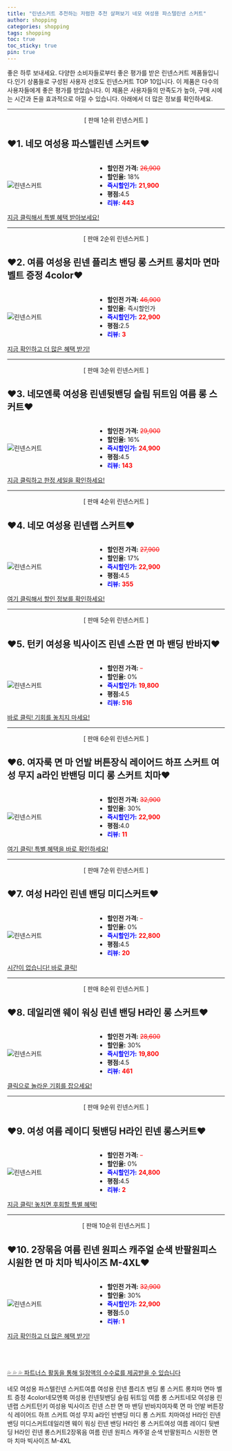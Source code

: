 ```yaml
---
title: "린넨스커트 추천하는 저렴한 추천 살펴보기 네모 여성용 파스텔린넨 스커트"
author: shopping
categories: shopping
tags: shopping
toc: true
toc_sticky: true
pin: true
---
```

좋은 하루 보내세요. 다양한 소비자들로부터 좋은 평가를 받은 린넨스커트 제품들입니다.인기 상품들로 구성된 사용자 선호도 린넨스커트 TOP 10입니다. 이 제품은 다수의 사용자들에게 좋은 평가를 받았습니다. 이 제품은 사용자들의 만족도가 높아, 구매 시에는 시간과 돈을 효과적으로 아낄 수 있습니다. 아래에서 더 많은 정보를 확인하세요.

---
<p class="toplist" style="margin: 0 auto; display: block; width: fit-content;">[ 판매 1순위 린넨스커트 ]</p>

<h2><strong>❤️1. 네모 여성용 파스텔린넨 스커트❤️</strong></h2>

<div style="display: flex; align-items: center;">
    <div style="flex: 0.4;">
        <img src="https://thumbnail10.coupangcdn.com/thumbnails/remote/230x230ex/image/vendor_inventory/57f2/ba63542481bc2df33b5b564c44e5cb1526db4d9febbd69da42961ae79cb9.jpg" alt="린넨스커트" style="max-width: 100%;">
    </div>
    <div style="flex: 0.6; margin-left: 10px;">
        <ul>
            <li><strong>할인전 가격:</strong> <del style="color: red;">26,900</del></li>
            <li><strong>할인율:</strong> 18%</li>
            <li><span style='color:blue'><strong>즉시할인가:</strong></span> <span style='color:red'><strong>21,900</strong></span></li>
            <li><strong>평점:</strong>4.5</li>
            <li><span style='color:blue'><strong>리뷰:</strong></span> <span style='color:red'><strong>443</strong></span></li>
        </ul>
    </div>
</div>
<div class="center">
    <a href="https://selin100587001.github.io?lptag=AF9450613&subid=githubio&pageKey=5274074599&traceid=V0-153&itemId=7524127043&vendorItemId=74814904338" class="myButton">
        지금 클릭해서 특별 혜택 받아보세요!
    </a>
</div>


---
<p class="toplist" style="margin: 0 auto; display: block; width: fit-content;">[ 판매 2순위 린넨스커트 ]</p>

<h2><strong>❤️2. 여름 여성용 린넨 플리츠 밴딩 롱 스커트 롱치마 면마 벨트 증정 4color❤️</strong></h2>

<div style="display: flex; align-items: center;">
    <div style="flex: 0.4;">
        <img src="https://thumbnail9.coupangcdn.com/thumbnails/remote/230x230ex/image/vendor_inventory/25eb/4f3db336a0c7872bd8a53c315a2d1f9cc7331eed50d16e909d2d28bed62b.jpg" alt="린넨스커트" style="max-width: 100%;">
    </div>
    <div style="flex: 0.6; margin-left: 10px;">
        <ul>
            <li><strong>할인전 가격:</strong> <del style="color: red;">46,900</del></li>
            <li><strong>할인율:</strong> 즉시할인가</li>
            <li><span style='color:blue'><strong>즉시할인가:</strong></span> <span style='color:red'><strong>22,900</strong></span></li>
            <li><strong>평점:</strong>2.5</li>
            <li><span style='color:blue'><strong>리뷰:</strong></span> <span style='color:red'><strong>3</strong></span></li>
        </ul>
    </div>
</div>
<div class="center">
    <a href="https://selin100587001.github.io?lptag=AF9450613&subid=githubio&pageKey=8011790258&traceid=V0-153&itemId=22353337794&vendorItemId=90436228096" class="myButton">
        지금 확인하고 더 많은 혜택 받기!
    </a>
</div>


---
<p class="toplist" style="margin: 0 auto; display: block; width: fit-content;">[ 판매 3순위 린넨스커트 ]</p>

<h2><strong>❤️3. 네모엔룩 여성용 린넨뒷밴딩 슬림 뒤트임 여름 롱 스커트❤️</strong></h2>

<div style="display: flex; align-items: center;">
    <div style="flex: 0.4;">
        <img src="https://thumbnail6.coupangcdn.com/thumbnails/remote/230x230ex/image/vendor_inventory/8885/edba7cd3450accd293617b91924eff50ff846e1e17b12b7d5eb6581feeff.jpg" alt="린넨스커트" style="max-width: 100%;">
    </div>
    <div style="flex: 0.6; margin-left: 10px;">
        <ul>
            <li><strong>할인전 가격:</strong> <del style="color: red;">29,900</del></li>
            <li><strong>할인율:</strong> 16%</li>
            <li><span style='color:blue'><strong>즉시할인가:</strong></span> <span style='color:red'><strong>24,900</strong></span></li>
            <li><strong>평점:</strong>4.5</li>
            <li><span style='color:blue'><strong>리뷰:</strong></span> <span style='color:red'><strong>143</strong></span></li>
        </ul>
    </div>
</div>
<div class="center">
    <a href="https://selin100587001.github.io?lptag=AF9450613&subid=githubio&pageKey=6568018657&traceid=V0-153&itemId=14732607328&vendorItemId=81961936294" class="myButton">
        지금 클릭하고 한정 세일을 확인하세요!
    </a>
</div>


---
<p class="toplist" style="margin: 0 auto; display: block; width: fit-content;">[ 판매 4순위 린넨스커트 ]</p>

<h2><strong>❤️4. 네모 여성용 린넨랩 스커트❤️</strong></h2>

<div style="display: flex; align-items: center;">
    <div style="flex: 0.4;">
        <img src="https://thumbnail8.coupangcdn.com/thumbnails/remote/230x230ex/image/vendor_inventory/9d01/a8a9d4f7c5e106ebd982c9dcb3ebbf810efbf653da3bdf855ba0d2d18c5f.jpg" alt="린넨스커트" style="max-width: 100%;">
    </div>
    <div style="flex: 0.6; margin-left: 10px;">
        <ul>
            <li><strong>할인전 가격:</strong> <del style="color: red;">27,900</del></li>
            <li><strong>할인율:</strong> 17%</li>
            <li><span style='color:blue'><strong>즉시할인가:</strong></span> <span style='color:red'><strong>22,900</strong></span></li>
            <li><strong>평점:</strong>4.5</li>
            <li><span style='color:blue'><strong>리뷰:</strong></span> <span style='color:red'><strong>355</strong></span></li>
        </ul>
    </div>
</div>
<div class="center">
    <a href="https://selin100587001.github.io?lptag=AF9450613&subid=githubio&pageKey=1621196082&traceid=V0-153&itemId=2766386299&vendorItemId=74993985179" class="myButton">
        여기 클릭해서 할인 정보를 확인하세요!
    </a>
</div>


---
<p class="toplist" style="margin: 0 auto; display: block; width: fit-content;">[ 판매 5순위 린넨스커트 ]</p>

<h2><strong>❤️5. 턴키 여성용 빅사이즈 린넨 스판 면 마 밴딩 반바지❤️</strong></h2>

<div style="display: flex; align-items: center;">
    <div style="flex: 0.4;">
        <img src="https://thumbnail9.coupangcdn.com/thumbnails/remote/230x230ex/image/vendor_inventory/cd7f/d9b169792d993c0397d9fd62c78a1cbe413f3bf310bc1a61c4c699513848.jpg" alt="린넨스커트" style="max-width: 100%;">
    </div>
    <div style="flex: 0.6; margin-left: 10px;">
        <ul>
            <li><strong>할인전 가격:</strong> <del style="color: red;">-</del></li>
            <li><strong>할인율:</strong> 0%</li>
            <li><span style='color:blue'><strong>즉시할인가:</strong></span> <span style='color:red'><strong>19,800</strong></span></li>
            <li><strong>평점:</strong>4.5</li>
            <li><span style='color:blue'><strong>리뷰:</strong></span> <span style='color:red'><strong>516</strong></span></li>
        </ul>
    </div>
</div>
<div class="center">
    <a href="https://selin100587001.github.io?lptag=AF9450613&subid=githubio&pageKey=5722946463&traceid=V0-153&itemId=9577950962&vendorItemId=85403642492" class="myButton">
        바로 클릭! 기회를 놓치지 마세요!
    </a>
</div>


---
<p class="toplist" style="margin: 0 auto; display: block; width: fit-content;">[ 판매 6순위 린넨스커트 ]</p>

<h2><strong>❤️6. 여자룩 면 마 언발 버튼장식 레이어드 하프 스커트 여성 무지 a라인 반밴딩 미디 롱 스커트 치마❤️</strong></h2>

<div style="display: flex; align-items: center;">
    <div style="flex: 0.4;">
        <img src="https://thumbnail9.coupangcdn.com/thumbnails/remote/230x230ex/image/vendor_inventory/779b/e9c46592456b9fff9c1a134f2e71d196a19b7bd0003135ffec48bcea738f.jpg" alt="린넨스커트" style="max-width: 100%;">
    </div>
    <div style="flex: 0.6; margin-left: 10px;">
        <ul>
            <li><strong>할인전 가격:</strong> <del style="color: red;">32,900</del></li>
            <li><strong>할인율:</strong> 30%</li>
            <li><span style='color:blue'><strong>즉시할인가:</strong></span> <span style='color:red'><strong>22,900</strong></span></li>
            <li><strong>평점:</strong>4.0</li>
            <li><span style='color:blue'><strong>리뷰:</strong></span> <span style='color:red'><strong>11</strong></span></li>
        </ul>
    </div>
</div>
<div class="center">
    <a href="https://selin100587001.github.io?lptag=AF9450613&subid=githubio&pageKey=8085510570&traceid=V0-153&itemId=22815759617&vendorItemId=89926034474" class="myButton">
        여기 클릭! 특별 혜택을 바로 확인하세요!
    </a>
</div>


---
<p class="toplist" style="margin: 0 auto; display: block; width: fit-content;">[ 판매 7순위 린넨스커트 ]</p>

<h2><strong>❤️7. 여성 H라인 린넨 밴딩 미디스커트❤️</strong></h2>

<div style="display: flex; align-items: center;">
    <div style="flex: 0.4;">
        <img src="https://thumbnail6.coupangcdn.com/thumbnails/remote/230x230ex/image/vendor_inventory/4926/d450fa2734032f0613b828eac50f9baa33e10ccaee79196dcb224409d7c8.jpg" alt="린넨스커트" style="max-width: 100%;">
    </div>
    <div style="flex: 0.6; margin-left: 10px;">
        <ul>
            <li><strong>할인전 가격:</strong> <del style="color: red;">-</del></li>
            <li><strong>할인율:</strong> 0%</li>
            <li><span style='color:blue'><strong>즉시할인가:</strong></span> <span style='color:red'><strong>22,800</strong></span></li>
            <li><strong>평점:</strong>4.5</li>
            <li><span style='color:blue'><strong>리뷰:</strong></span> <span style='color:red'><strong>20</strong></span></li>
        </ul>
    </div>
</div>
<div class="center">
    <a href="https://selin100587001.github.io?lptag=AF9450613&subid=githubio&pageKey=1635223279&traceid=V0-153&itemId=2788936065&vendorItemId=70778649040" class="myButton">
        시간이 없습니다! 바로 클릭!
    </a>
</div>


---
<p class="toplist" style="margin: 0 auto; display: block; width: fit-content;">[ 판매 8순위 린넨스커트 ]</p>

<h2><strong>❤️8. 데일리앤 웨이 워싱 린넨 밴딩 H라인 롱 스커트❤️</strong></h2>

<div style="display: flex; align-items: center;">
    <div style="flex: 0.4;">
        <img src="https://thumbnail7.coupangcdn.com/thumbnails/remote/230x230ex/image/vendor_inventory/110e/b99003e8748d62e1f31f31085ca616cc9d6f58216554c4cc2da5c65670a2.jpg" alt="린넨스커트" style="max-width: 100%;">
    </div>
    <div style="flex: 0.6; margin-left: 10px;">
        <ul>
            <li><strong>할인전 가격:</strong> <del style="color: red;">28,600</del></li>
            <li><strong>할인율:</strong> 30%</li>
            <li><span style='color:blue'><strong>즉시할인가:</strong></span> <span style='color:red'><strong>19,800</strong></span></li>
            <li><strong>평점:</strong>4.5</li>
            <li><span style='color:blue'><strong>리뷰:</strong></span> <span style='color:red'><strong>461</strong></span></li>
        </ul>
    </div>
</div>
<div class="center">
    <a href="https://selin100587001.github.io?lptag=AF9450613&subid=githubio&pageKey=6429797550&traceid=V0-153&itemId=13871280150&vendorItemId=81121150233" class="myButton">
        클릭으로 놀라운 기회를 잡으세요!
    </a>
</div>


---
<p class="toplist" style="margin: 0 auto; display: block; width: fit-content;">[ 판매 9순위 린넨스커트 ]</p>

<h2><strong>❤️9. 여성 여름 레이디 뒷밴딩 H라인 린넨 롱스커트❤️</strong></h2>

<div style="display: flex; align-items: center;">
    <div style="flex: 0.4;">
        <img src="https://thumbnail10.coupangcdn.com/thumbnails/remote/230x230ex/image/vendor_inventory/17af/109d4eda0d404b4cbc14fdf33db0addec62362d3c1dbc5b4ef89d77f6297.png" alt="린넨스커트" style="max-width: 100%;">
    </div>
    <div style="flex: 0.6; margin-left: 10px;">
        <ul>
            <li><strong>할인전 가격:</strong> <del style="color: red;">-</del></li>
            <li><strong>할인율:</strong> 0%</li>
            <li><span style='color:blue'><strong>즉시할인가:</strong></span> <span style='color:red'><strong>24,800</strong></span></li>
            <li><strong>평점:</strong>4.5</li>
            <li><span style='color:blue'><strong>리뷰:</strong></span> <span style='color:red'><strong>2</strong></span></li>
        </ul>
    </div>
</div>
<div class="center">
    <a href="https://selin100587001.github.io?lptag=AF9450613&subid=githubio&pageKey=7432543608&traceid=V0-153&itemId=19307233606&vendorItemId=86421561920" class="myButton">
        지금 클릭! 놓치면 후회할 특별 혜택!
    </a>
</div>


---
<p class="toplist" style="margin: 0 auto; display: block; width: fit-content;">[ 판매 10순위 린넨스커트 ]</p>

<h2><strong>❤️10. 2장몪음 여름 린넨 원피스 캐주얼 순색 반팔원피스 시원한 면 마 치마 빅사이즈 M-4XL❤️</strong></h2>

<div style="display: flex; align-items: center;">
    <div style="flex: 0.4;">
        <img src="https://thumbnail10.coupangcdn.com/thumbnails/remote/230x230ex/image/vendor_inventory/f438/a7adcd6c669a863062ab7944e16a4d3b4b41a66dd899c280c22a634da882.jpg" alt="린넨스커트" style="max-width: 100%;">
    </div>
    <div style="flex: 0.6; margin-left: 10px;">
        <ul>
            <li><strong>할인전 가격:</strong> <del style="color: red;">32,900</del></li>
            <li><strong>할인율:</strong> 30%</li>
            <li><span style='color:blue'><strong>즉시할인가:</strong></span> <span style='color:red'><strong>22,900</strong></span></li>
            <li><strong>평점:</strong>5.0</li>
            <li><span style='color:blue'><strong>리뷰:</strong></span> <span style='color:red'><strong>1</strong></span></li>
        </ul>
    </div>
</div>
<div class="center">
    <a href="https://selin100587001.github.io?lptag=AF9450613&subid=githubio&pageKey=8192779673&traceid=V0-153&itemId=23452561783&vendorItemId=90494734667" class="myButton">
        지금 확인하고 더 많은 혜택 받기!
    </a>
</div>

<br><br><br>[💦 💦 💦 파트너스 활동을 통해 일정액의 수수료를 제공받을 수 있습니다](https://link.coupang.com/a/bcpT2c)<br><br>네모 여성용 파스텔린넨 스커트여름 여성용 린넨 플리츠 밴딩 롱 스커트 롱치마 면마 벨트 증정 4color네모엔룩 여성용 린넨뒷밴딩 슬림 뒤트임 여름 롱 스커트네모 여성용 린넨랩 스커트턴키 여성용 빅사이즈 린넨 스판 면 마 밴딩 반바지여자룩 면 마 언발 버튼장식 레이어드 하프 스커트 여성 무지 a라인 반밴딩 미디 롱 스커트 치마여성 H라인 린넨 밴딩 미디스커트데일리앤 웨이 워싱 린넨 밴딩 H라인 롱 스커트여성 여름 레이디 뒷밴딩 H라인 린넨 롱스커트2장몪음 여름 린넨 원피스 캐주얼 순색 반팔원피스 시원한 면 마 치마 빅사이즈 M-4XL